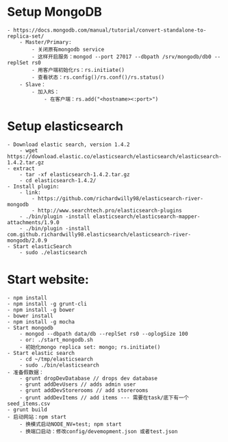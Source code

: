 # Setup MongoDB
	- https://docs.mongodb.com/manual/tutorial/convert-standalone-to-replica-set/
		- Master/Primary:
			- 关闭原有mongodb service
			- 这样开启服务：mongod --port 27017 --dbpath /srv/mongodb/db0 --replSet rs0
			- 用客户端初始化rs：rs.initiate()
			- 查看状态：rs.config()/rs.conf()/rs.status()
		- Slave：
			- 加入RS：
				- 在客户端：rs.add("<hostname><:port>")

# Setup elasticsearch
	- Download elastic search, version 1.4.2
		- wget https://download.elastic.co/elasticsearch/elasticsearch/elasticsearch-1.4.2.tar.gz
	- extract
		- tar -xf elasticsearch-1.4.2.tar.gz
		- cd elasticsearch-1.4.2/
	- Install plugin: 
		- link:
			- https://github.com/richardwilly98/elasticsearch-river-mongodb
			- http://www.searchtech.pro/elasticsearch-plugins
		- ./bin/plugin -install elasticsearch/elasticsearch-mapper-attachments/1.9.0
		- ./bin/plugin -install com.github.richardwilly98.elasticsearch/elasticsearch-river-mongodb/2.0.9
	- Start elasticSearch
		- sudo ./elasticsearch

# Start website:
	- npm install
	- npm install -g grunt-cli
	- npm install -g bower
	- bower install
	- npm install -g mocha
	- Start mongodb
		- mongod --dbpath data/db --replSet rs0 --oplogSize 100
		- or: ./start_mongodb.sh
		- 初始化mongo replica set: mongo; rs.initiate()
	- Start elastic search
		- cd ~/tmp/elasticsearch
		- sudo ./bin/elasticsearch
	- 准备假数据：
		- grunt dropDevDatabase // drops dev database
		- grunt addDevUsers // adds admin user
		- grunt addDevStorerooms // add storerooms
		- grunt addDevItems // add items --- 需要在task/底下有一个seed_items.csv
	- grunt build
	- 启动网站：npm start
		- 换模式启动NODE_NV=test; npm start
		- 换端口启动：修改config/devemopment.json 或者test.json
